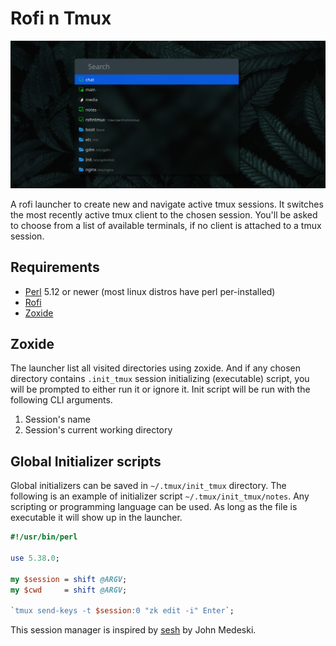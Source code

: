 # Rofi n Tmux

![Screenshot of rofintmux](screenshot.png "RofinTmux")

A rofi launcher to create new and navigate active tmux sessions. It
switches the most recently active tmux client to the chosen
session. You'll be asked to choose from a list of available
terminals, if no client is attached to a tmux session.

## Requirements

- [Perl](https://wiki.archlinux.org/title/Perl) 5.12 or newer (most
  linux distros have perl per-installed)
- [Rofi](https://wiki.archlinux.org/title/rofi)
- [Zoxide](https://github.com/ajeetdsouza/zoxide)

## Zoxide

The launcher list all visited directories using zoxide. And if any
chosen directory contains `.init_tmux` session initializing
(executable) script, you will be prompted to either run it or
ignore it. Init script will be run with the following CLI
arguments.

1. Session's name
2. Session's current working directory

## Global Initializer scripts

Global initializers can be saved in `~/.tmux/init_tmux` directory.
The following is an example of initializer script
`~/.tmux/init_tmux/notes`. Any scripting or programming language
can be used. As long as the file is executable it will show up in
the launcher.

```perl
#!/usr/bin/perl

use 5.38.0;

my $session = shift @ARGV;
my $cwd     = shift @ARGV;

`tmux send-keys -t $session:0 "zk edit -i" Enter`;
```

This session manager is inspired by
[sesh](https://github.com/joshmedeski/sesh) by John Medeski.
